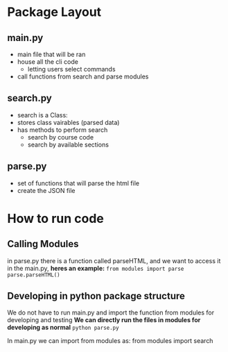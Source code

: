 # Package Layout

## main.py
* main file that will be ran
* house all the cli code 
    * letting users select commands
* call functions from search and parse modules

## search.py
* search is a Class:
* stores class vairables (parsed data)
* has methods to perform search
    * search by course code
    * search by available sections

## parse.py
* set of functions that will parse the html file
* create the JSON file

# How to run code
## Calling Modules
in parse.py there is a function called parseHTML, and we want to access it in the main.py, 
**heres an example:** 
`from modules import parse`
`parse.parseHTML()`

## Developing in python package structure
We do not have to run main.py and import the function from modules for developing and testing
**We can directly run the files in modules for developing as normal**
`python parse.py`


In main.py we can import from modules as:
from modules import search
